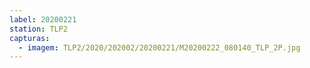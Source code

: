 ```yaml
---
label: 20200221
station: TLP2
capturas:
  - imagem: TLP2/2020/202002/20200221/M20200222_080140_TLP_2P.jpg
---
```

